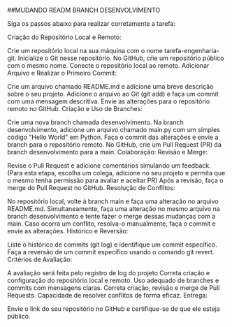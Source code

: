 ##MUDANDO READM BRANCH DESENVOLVIMENTO

Siga os passos abaixo para realizar corretamente a tarefa:

Criação do Repositório Local e Remoto:

Crie um repositório local na sua máquina com o nome tarefa-engenharia-git.
Inicialize o Git nesse repositório.
No GitHub, crie um repositório público com o mesmo nome.
Conecte o repositório local ao remoto.
Adicionar Arquivo e Realizar o Primeiro Commit:

Crie um arquivo chamado README.md e adicione uma breve descrição sobre o seu projeto.
Adicione o arquivo ao Git (git add) e faça um commit com uma mensagem descritiva.
Envie as alterações para o repositório remoto no GitHub.
Criação e Uso de Branches:

Crie uma nova branch chamada desenvolvimento.
Na branch desenvolvimento, adicione um arquivo chamado main.py com um simples código "Hello World" em Python.
Faça o commit das alterações e envie a branch para o repositório remoto.
No GitHub, crie um Pull Request (PR) da branch desenvolvimento para a main.
Colaboração: Revisão e Merge:

Revise o Pull Request e adicione comentários simulando um feedback. (Para esta etapa, escolha um colega, adicione no seu projeto e permita que o mesmo tenha permissão para avaliar e aceitar PR)
Após a revisão, faça o merge do Pull Request no GitHub.
Resolução de Conflitos:

No repositório local, volte à branch main e faça uma alteração no arquivo README.md.
Simultaneamente, faça uma alteração no mesmo arquivo na branch desenvolvimento e tente fazer o merge dessas mudanças com a main.
Caso ocorra um conflito, resolva-o manualmente, faça o commit e envie as alterações.
Histórico e Reversão:

Liste o histórico de commits (git log) e identifique um commit específico.
Faça a reversão de um commit específico usando o comando git revert.
Critérios de Avaliação:

A avaliação será feita pelo registro de log do projeto
Correta criação e configuração do repositório local e remoto.
Uso adequado de branches e commits com mensagens claras.
Correta criação, revisão e merge de Pull Requests.
Capacidade de resolver conflitos de forma eficaz.
Entrega:

Envie o link do seu repositório no GitHub e certifique-se de que ele esteja público.
